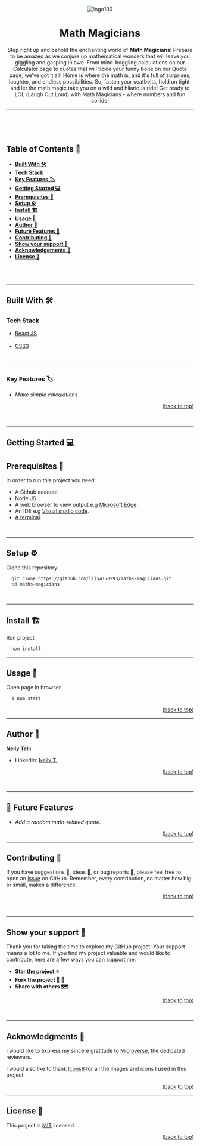 <a name="readme-top"></a>

<div align="center">
  
  ![logo100](https://github.com/lily4178993/maths-magicians/assets/101261047/d167deb3-6d60-4012-9ba4-b44056e061ea)
# **Math Magicians**

Step right up and behold the enchanting world of **Math Magicians**! Prepare to be amazed as we conjure up mathematical wonders that will leave you giggling and gasping in awe. From mind-boggling calculations on our Calculator page to quotes that will tickle your funny bone on our Quote page, we've got it all! Home is where the math is, and it's full of surprises, laughter, and endless possibilities. So, fasten your seatbelts, hold on tight, and let the math magic take you on a wild and hilarious ride! Get ready to LOL (Laugh Out Loud) with Math Magicians - where numbers and fun collide!

---

  <br/>
  <br/>
  <br/>
</div>

<!-- TABLE OF CONTENTS -->

## <b>Table of Contents 📗

- [Built With 🛠](#built-with)
- [Tech Stack](#tech-stack)
- [Key Features 🏷️](#key-features)
- [Getting Started 💻](#getting-started)
- [Prerequisites 🧱](#prerequisites)
- [Setup ⚙️](#setup)
- [Install 🏗️](#install)
- [Usage 📂](#usage)
- [Author 👤](#author)
- [Future Features 🔭](#future-features)
- [Contributing 🤝](#contributing)
- [Show your support 🌟](#support)
- [Acknowledgements 🙏](#acknowledgements)
- [License 📝](#license)
  </b><br><br><br><br>

---

<!-- BUILT WITH -->

## **Built With 🛠**<a name="built-with"></a><br>

### Tech Stack <a name="tech-stack"></a>

  <ul>
    <li><a href="https://reactnative.dev/">React JS</a></li><br>
    <li><a href="https://webpack.js.org">CSS3</a></li>
  </ul>

<br>

---

<!-- KEY FEATURES -->

### **Key Features 🏷️** <a name="key-features"></a>

- _Make simple calculations_

<p align="right">(<a href="#readme-top">back to top</a>)</p>
<br>

---

<!-- GETTING STARTED -->

## Getting Started 💻<a name="getting-started"></a>

<!-- PREREQUISITIES -->

## **Prerequisites 🧱**<a name="prerequisites"></a>

In order to run this project you need:

- A Github account
- Node JS
- A web browser to view output e.g [Microsoft Edge](https://www.microsoft.com/en-us/edge).
- An IDE e.g [Visual studio code](https://code.visualstudio.com/).
- [A terminal](https://code.visualstudio.com/docs/terminal/basics).

<br>

---

<!-- SETUP -->

## **Setup ⚙️**<a name="setup"></a>

Clone this repository:<br>

```sh
  git clone https://github.com/lily4178993/maths-magicians.git
  cd maths-magicians

```

<br>

---

<!-- INSTALL -->

## **Install 🏗️**<a name="install"></a>

Run project

```sh
  npm install
```

---

<!-- USAGE -->

## **Usage 📂**<a name="usage"></a>

Open page in browser

```sh
  $ npm start
```

<p align="right">(<a href="#readme-top">back to top</a>)</p>

---

<!-- AUTHOR -->

## **Author 👤**<a name="author"></a>

**Nelly Telli**

- LinkedIn: [Nelly T.](https://www.linkedin.com/in/nelly-t-330414266/)

<p align="right">(<a href="#readme-top">back to top</a>)</p>

<br>

---

## 🔭 Future Features <a name="future-features"></a>

- _Add a random math-related quote._

<p align="right">(<a href="#readme-top">back to top</a>)</p>

---

<!-- CONTRIBUTING -->

## **Contributing 🤝**<a name="contributing"></a>

If you have suggestions 📝, ideas 🤔, or bug reports 🐛, please feel free to open an [issue](https://github.com/lily4178993/maths-magicians/issues) on GitHub.
Remember, every contribution, no matter how big or small, makes a difference.

<p align="right">(<a href="#readme-top">back to top</a>)</p>

<br>

---

<!-- SUPPORT -->

## **Show your support 🌟**<a name="support"></a>

Thank you for taking the time to explore my GitHub project! Your support means a lot to me. If you find my project valuable and would like to contribute, here are a few ways you can support me:

- **Star the project ⭐️**
- **Fork the project 🍴 🎣**
- **Share with others 🗺️**

<p align="right">(<a href="#readme-top">back to top</a>)</p>

<br>

---

<!-- ACKNOWLEDGEMENTS -->

## **Acknowledgments 🙏**<a name="acknowledgements"></a>

I would like to express my sincere gratitude to [Microverse](https://github.com/microverseinc), the dedicated reviewers.

I would also like to thank <a target="_blank" href="https://icons8.com">Icons8</a> for all the images and icons I used in this project.

<p align="right">(<a href="#readme-top">back to top</a>)</p>

---

<!-- LICENCE -->

## <b>License 📝</b><a name="license"></a>

This project is [MIT](./LICENSE) licensed.

<p align="right">(<a href="#readme-top">back to top</a>)</p>
